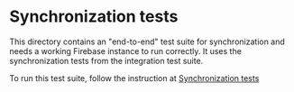 # Synchronization tests

This directory contains an "end-to-end" test suite for synchronization and needs a working Firebase instance to run correctly. It uses the synchronization tests from the integration test suite.

To run this test suite, follow the instruction at [Synchronization tests]

[Synchronization tests]: /docs/ledger/testing.md#synchronization-tests
